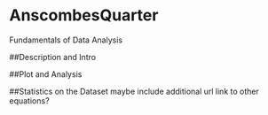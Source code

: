 # AnscombesQuarter
Fundamentals of Data Analysis

##Description and Intro

##Plot and Analysis

##Statistics on the Dataset maybe include additional url link to other equations?
